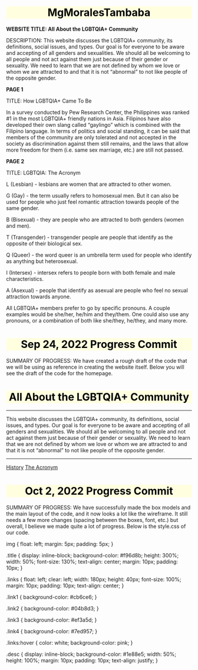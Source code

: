 # MgMoralesTambaba

**WEBSITE TITLE: All About the LGBTQIA+ Community**

DESCRIPTION: This website discusses the LGBTQIA+ community, its definitions, social issues, and types. Our goal is for everyone to be aware and accepting of all genders and sexualities. We should all be welcoming to all people and not act against them just because of their gender or sexuality. We need to learn that we are not defined by whom we love or whom we are attracted to and that it is not “abnormal” to not like people of the opposite gender.


**PAGE 1**

TITLE: How LGBTQIA+ Came To Be

In a survey conducted by Pew Research Center, the Philippines was ranked #1 in the most LGBTQIA+ friendly nations in Asia. Filipinos have also developed their own slang called “gaylingo” which is combined with the Filipino language. In terms of politics and social standing, it can be said that members of the community are only tolerated and not accepted in the society as discrimination against them still remains, and the laws that allow more freedom for them (i.e. same sex marriage, etc.) are still not passed.


**PAGE 2**

TITLE: LGBTQIA: The Acronym

L (Lesbian) - lesbians are women that are attracted to other women.

G (Gay) - the term usually refers to homosexual men. But it can also be used for people who just feel romantic attraction towards people of the same gender.

B (Bisexual) - they are people who are attracted to both genders (women and men).

T (Transgender) - transgender people are people that identify as the opposite of their biological sex.

Q (Queer) - the word queer is an umbrella term used for people who identify as anything but heterosexual.

I (Intersex) - intersex refers to people born with both female and male characteristics.

A (Asexual) - people that identify as asexual are people who feel no sexual attraction towards anyone.

All LGBTQIA+ members prefer to go by specific pronouns. A couple examples would be she/her, he/him and they/them. One could also use  any pronouns, or a combination of both like she/they, he/they, and many more. 


# Sep 24, 2022 Progress Commit
SUMMARY OF PROGRESS: We have created a rough draft of the code that we will be using as reference in creating the website itself. Below you will see the draft of the code for the homepage.

<!DOCTYPE html>
<html>
<head>
  <title>All About the LGBTQIA+ Community</title>
  <style>
    h1 {
      background-color: lightyellow;
      color: black;
      text-align: center;
    }
  </style>
</head>
<body>
  <h1>All About the LGBTQIA+ Community</h1>
  <hr>
  <p>This website discusses the LGBTQIA+ community, its definitions, social issues, and types. Our goal is for everyone to be aware and accepting of all genders and sexualities. We should all be welcoming to all people and not act against them just because of their gender or sexuality. We need to learn that we are not defined by whom we love or whom we are attracted to and that it is not “abnormal” to not like people of the opposite gender.      </p>
  <hr>
  <a href="https://q1proj-page1.althea-vizannev.repl.co">History</a>
  <a href="https://q1proj-page2.althea-vizannev.repl.co">The Acronym</a>
  </div>
</body>
</html>


# Oct 2, 2022 Progress Commit
SUMMARY OF PROGRESS: We have successfully made the box models and the main layout of the code, and it now looks a lot like the wireframe. It still needs a few more changes (spacing between the boxes, font, etc.) but overall, I believe we made quite a lot of progress. Below is the style.css of our code.

img {
  float: left; 
  margin: 5px;
  padding: 5px;
}

.title {
  display: inline-block;
  background-color: #f96d8b;
  height: 300%;
  width: 50%;
  font-size: 130%;
  text-align: center;
  margin: 10px; 
  padding: 10px;
}

.links {
  float: left;
  clear: left;
  width: 180px;
  height: 40px;
  font-size: 100%;
  margin: 10px;
  padding: 10px;
  text-align: center;
}
    
.link1 {
  background-color: #cb6ce6;
}

.link2 {
  background-color: #04b8d3;
}

.link3 {
  background-color: #ef3a5d;
}

.link4 {
  background-color: #7ed957;
}

.links:hover {
  color: white;
  background-color: pink;
}
      
.desc {
  display: inline-block;
  background-color: #1e88e5;
  width: 50%;
  height: 100%;
  margin: 10px;
  padding: 10px;
  text-align: justify;
}
